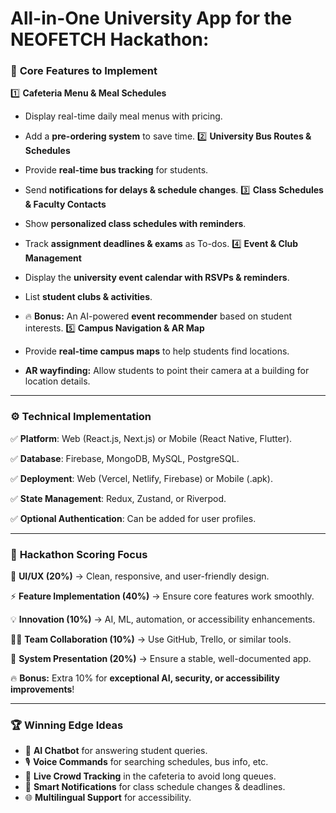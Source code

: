 # **All-in-One University App** for the **NEOFETCH Hackathon**:

### 🚀 **Core Features to Implement**

1️⃣ **Cafeteria Menu & Meal Schedules**

- Display real-time daily meal menus with pricing.
- Add a **pre-ordering system** to save time.
  2️⃣ **University Bus Routes & Schedules**

- Provide **real-time bus tracking** for students.
- Send **notifications for delays & schedule changes**.
  3️⃣ **Class Schedules & Faculty Contacts**

- Show **personalized class schedules with reminders**.
- Track **assignment deadlines & exams** as To-dos.
  4️⃣ **Event & Club Management**

- Display the **university event calendar with RSVPs & reminders**.
- List **student clubs & activities**.
- 🔥 **Bonus:** An AI-powered **event recommender** based on student interests.
  5️⃣ **Campus Navigation & AR Map**

- Provide **real-time campus maps** to help students find locations.
- **AR wayfinding:** Allow students to point their camera at a building for location details.

---

### ⚙️ **Technical Implementation**

✅ **Platform**: Web (React.js, Next.js) or Mobile (React Native, Flutter).

✅ **Database**: Firebase, MongoDB, MySQL, PostgreSQL.

✅ **Deployment**: Web (Vercel, Netlify, Firebase) or Mobile (.apk).

✅ **State Management**: Redux, Zustand, or Riverpod.

✅ **Optional Authentication**: Can be added for user profiles.

---

### 🎯 **Hackathon Scoring Focus**

🎨 **UI/UX (20%)** → Clean, responsive, and user-friendly design.

⚡ **Feature Implementation (40%)** → Ensure core features work smoothly.

💡 **Innovation (10%)** → AI, ML, automation, or accessibility enhancements.

👨‍💻 **Team Collaboration (10%)** → Use GitHub, Trello, or similar tools.

📢 **System Presentation (20%)** → Ensure a stable, well-documented app.

🔥 **Bonus:** Extra 10% for **exceptional AI, security, or accessibility improvements**!

---

### 🏆 **Winning Edge Ideas**

- 🧠 **AI Chatbot** for answering student queries.
- 🎙️ **Voice Commands** for searching schedules, bus info, etc.
- 📍 **Live Crowd Tracking** in the cafeteria to avoid long queues.
- 🔔 **Smart Notifications** for class schedule changes & deadlines.
- 🌐 **Multilingual Support** for accessibility.
